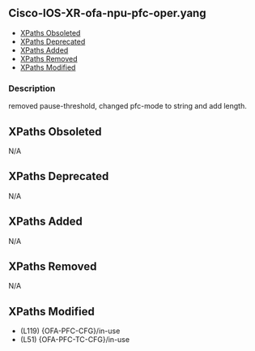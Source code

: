 ## Cisco-IOS-XR-ofa-npu-pfc-oper.yang

- [XPaths Obsoleted](#xpaths-obsoleted)
- [XPaths Deprecated](#xpaths-deprecated)
- [XPaths Added](#xpaths-added)
- [XPaths Removed](#xpaths-removed)
- [XPaths Modified](#xpaths-modified)

### Description

removed pause-threshold, changed pfc-mode to string and add length.

## XPaths Obsoleted

N/A

## XPaths Deprecated

N/A

## XPaths Added

N/A

## XPaths Removed

N/A

## XPaths Modified

- (L119)	{OFA-PFC-CFG}/in-use
- (L51)	{OFA-PFC-TC-CFG}/in-use

